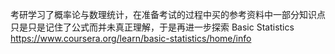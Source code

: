 考研学习了概率论与数理统计，在准备考试的过程中买的参考资料中一部分知识点只是只是记住了公式而并未真正理解，于是再进一步探索
  Basic Statistics https://www.coursera.org/learn/basic-statistics/home/info
